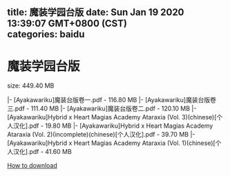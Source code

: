 
title: 魔装学园台版
date: Sun Jan 19 2020 13:39:07 GMT+0800 (CST)    
categories: baidu
---

# 魔装学园台版
size: 449.40 MB
 
 
|- [Ayakawariku]魔装台版卷一.pdf - 116.80 MB
|- [Ayakawariku]魔装台版卷三.pdf - 111.40 MB
|- [Ayakawariku]魔装台版卷二.pdf - 120.10 MB
|- [Ayakawariku]Hybrid x Heart Magias Academy Ataraxia (Vol. 3)(chinese)[个人汉化].pdf - 19.80 MB
|- [Ayakawariku]Hybrid x Heart Magias Academy Ataraxia (Vol. 2)(incomplete)(chinese)[个人汉化].pdf - 39.70 MB
|- [Ayakawariku]Hybrid x Heart Magias Academy Ataraxia (Vol. 1)(chinese)[个人汉化].pdf - 41.60 MB

[How to download](https://bpcam.bemobtrk.com/go/2ceec3aa-1ca2-46d6-b9ff-aaa5c184517c?jno=5017)